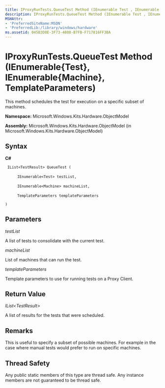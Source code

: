 ```yaml
---
title: IProxyRunTests.QueueTest Method (IEnumerable Test , IEnumerable Machine , TemplateParameters)
description: IProxyRunTests.QueueTest Method (IEnumerable Test , IEnumerable Machine , TemplateParameters)
MSHAttr:
- 'PreferredSiteName:MSDN'
- 'PreferredLib:/library/windows/hardware'
ms.assetid: 045B3D8E-3F73-4808-B7FB-F717816FF3BA
---
```


# IProxyRunTests.QueueTest Method (IEnumerable{Test}, IEnumerable{Machine}, TemplateParameters)


This method schedules the test for execution on a specific subset of machines.

**Namespace:** Microsoft.Windows.Kits.Hardware.ObjectModel

**Assembly:** Microsoft.Windows.Kits.Hardware.ObjectModel (in Microsoft.Windows.Kits.Hardware.ObjectModel)

## <span id="Syntax"></span><span id="syntax"></span><span id="SYNTAX"></span>Syntax


**C#**

` IList<TestResult> QueueTest (`

          `IEnumerable<Test> testList,`

          `IEnumerable<Machine> machineList,`

          `TemplateParameters templateParameters`

`)`

## <span id="Parameters"></span><span id="parameters"></span><span id="PARAMETERS"></span>Parameters


*testList*

A list of tests to consolidate with the current test.

*machineList*

List of machines that can run the test.

*templateParameters*

Template parameters to use for running tests on a Proxy Client.

## <span id="Return_Value"></span><span id="return_value"></span><span id="RETURN_VALUE"></span>Return Value


*IList&lt;TestResult&gt;*

A list of results for the tests that were scheduled.

## <span id="Remarks"></span><span id="remarks"></span><span id="REMARKS"></span>Remarks


This is useful to specify a subset of possible machines. For example in the case where manual tests would prefer to run on specific machines.

## <span id="Thread_Safety"></span><span id="thread_safety"></span><span id="THREAD_SAFETY"></span>Thread Safety


Any public static members of this type are thread safe. Any instance members are not guaranteed to be thread safe.

 

 






